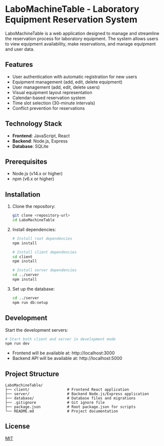 # LaboMachineTable - Laboratory Equipment Reservation System

LaboMachineTable is a web application designed to manage and streamline the reservation process for laboratory equipment. The system allows users to view equipment availability, make reservations, and manage equipment and user data.

## Features

- User authentication with automatic registration for new users
- Equipment management (add, edit, delete equipment)
- User management (add, edit, delete users)
- Visual equipment layout representation
- Calendar-based reservation system
- Time slot selection (30-minute intervals)
- Conflict prevention for reservations

## Technology Stack

- **Frontend**: JavaScript, React
- **Backend**: Node.js, Express
- **Database**: SQLite

## Prerequisites

- Node.js (v14.x or higher)
- npm (v6.x or higher)

## Installation

1. Clone the repository:
   ```bash
   git clone <repository-url>
   cd LaboMachineTable
   ```

2. Install dependencies:
   ```bash
   # Install root dependencies
   npm install

   # Install client dependencies
   cd client
   npm install

   # Install server dependencies
   cd ../server
   npm install
   ```

3. Set up the database:
   ```bash
   cd ../server
   npm run db:setup
   ```

## Development

Start the development servers:

```bash
# Start both client and server in development mode
npm run dev
```

- Frontend will be available at: http://localhost:3000
- Backend API will be available at: http://localhost:5000

## Project Structure

```
LaboMachineTable/
├── client/                 # Frontend React application
├── server/                 # Backend Node.js/Express application
├── database/               # Database files and migrations
├── .gitignore              # Git ignore file
├── package.json            # Root package.json for scripts
└── README.md               # Project documentation
```

## License

[MIT](LICENSE)
